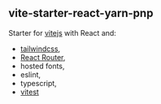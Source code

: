 ## vite-starter-react-yarn-pnp

Starter for [vitejs](https://vitejs.dev) with React and:

- [tailwindcss](https://tailwindcss.com),
- [React Router](https://reactrouter.com),
- hosted fonts,
- eslint,
- typescript,
- [vitest](https://vitest.dev)


